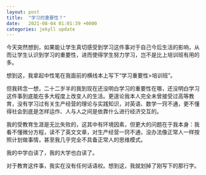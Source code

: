 ```yaml
---
layout: post
title:  "学习的重要性？"
date:   2021-08-04 01:01:39 +0000
categories: jekyll update
---
```


今天突然想到，如果能让学生真切感受到学习这件事对于自己今后生活的影响，从而让学生认识到学习的重要性，进而使得学生努力学习，岂不是比上培训班有用的多。

想到这，我拿起中性笔在我面前的横线本上写下“学习重要性>培训班”。

但我转念一想，二十二岁半的我到现在还没明白学习的重要性在哪，还没明白学习这件事到底能在多大程度上改变人的生活。更遑论我本人完全未曾接受过高等教育，没有学习过有关生产经营的理论与实践知识，对英语、数学一窍不通，更不懂得社会到底是怎样运作、人与人之间是依靠什么进行经济交互的。

我的受教育生涯是无比失败的，这其中有环境因素，但更大的问题在于我本身：我看不懂微分方程，读不了英文文章，对生产经营一窍不通，没办法像正常人一样按照计划做事情，甚至我几乎完全不具备正常人的思维模式。

我的中学白读了，我的大学也白读了。

对于教育这件事，我实在没有任何话语权。想到这，我就划掉了刚写下的那行字。